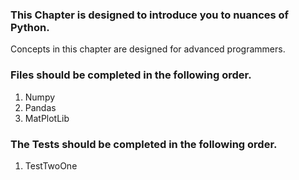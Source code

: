 
### This Chapter is designed to introduce you to nuances of Python. 

Concepts in this chapter are designed for advanced programmers.

### Files should be completed in the following order.

1. Numpy
2. Pandas
3. MatPlotLib

### The Tests should be completed in the following order.

1. TestTwoOne
